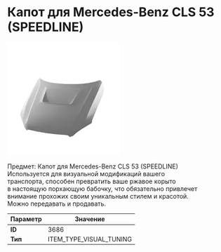 # Капот для Mercedes-Benz CLS 53 (SPEEDLINE)

![Item Image](../img/3686.webp?raw=true)

Предмет: Капот для Mercedes-Benz CLS 53 (SPEEDLINE)<br>Используется для визуальной модификаций вашего<br>транспорта, способен превратить ваше ржавое корыто<br>в настоящую порхающую бабочку, что обязательно привлечет<br>внимание прохожих своим уникальным стилем и красотой.<br>Можно передавать и продавать.


| Параметр | Значение |
|----------|----------|
| **ID** | 3686 |
| **Тип** | ITEM_TYPE_VISUAL_TUNING |

